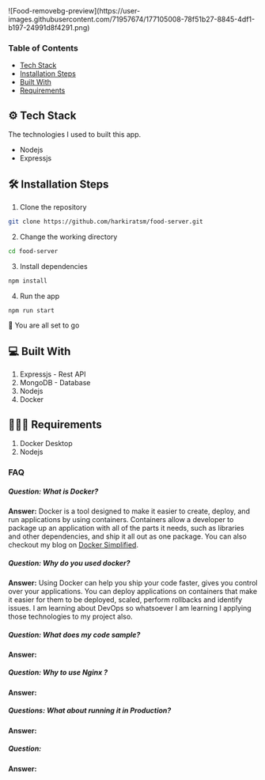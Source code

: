 <div>
 ![Food-removebg-preview](https://user-images.githubusercontent.com/71957674/177105008-78f51b27-8845-4df1-b197-24991d8f4291.png)
</div> 


### Table of Contents

- [Tech Stack](#tech-stack)
- [Installation Steps](#install-step)
- [Built With](#built-with)
- [Requirements](#requires)

## ⚙️ Tech Stack

The technologies I used to built this app.

- Nodejs
- Expressjs

## 🛠️ Installation Steps

1. Clone the repository

```bash
git clone https://github.com/harkiratsm/food-server.git
```

2. Change the working directory

```bash
cd food-server
```

3. Install dependencies

```bash
npm install
```

4. Run the app

```bash
npm run start
``` 


🚀 You are all set to go

## 💻 Built With

1. Expressjs - Rest API
2. MongoDB - Database
3. Nodejs
4. Docker 

## 🙋🏻‍♂️ Requirements 

1. Docker Desktop
2. Nodejs 

### FAQ 

##### Question: What is Docker? 
**Answer:** Docker is a tool designed to make it easier to create, deploy, and run applications by using containers. Containers allow a developer to package up an application with all of the parts it needs, such as libraries and other dependencies, and ship it all out as one package.
You can also checkout my blog on [Docker Simplified](https://community.ops.io/harkiratsm/docker-simplified-4bce).

##### Question: Why do you used docker?
**Answer:** Using Docker can help you ship your code faster, gives you control over your applications. You can deploy applications on containers that make it easier for them to be deployed, scaled, perform rollbacks and identify issues. I am learning about DevOps so whatsoever I am learning I applying those technologies to my project also. 

##### Question: What does my code sample?
**Answer:** 

##### Question: Why to use Nginx ?
**Answer:** 

##### Questions: What about running it in Production?
**Answer:** 

##### Question: 
**Answer:** 

